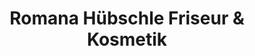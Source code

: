 ---
title: "Romana Hübschle Friseur & Kosmetik"
url: /stockach/romana-huebschle-friseur-und-kosmetik/
shop: Friseur
---